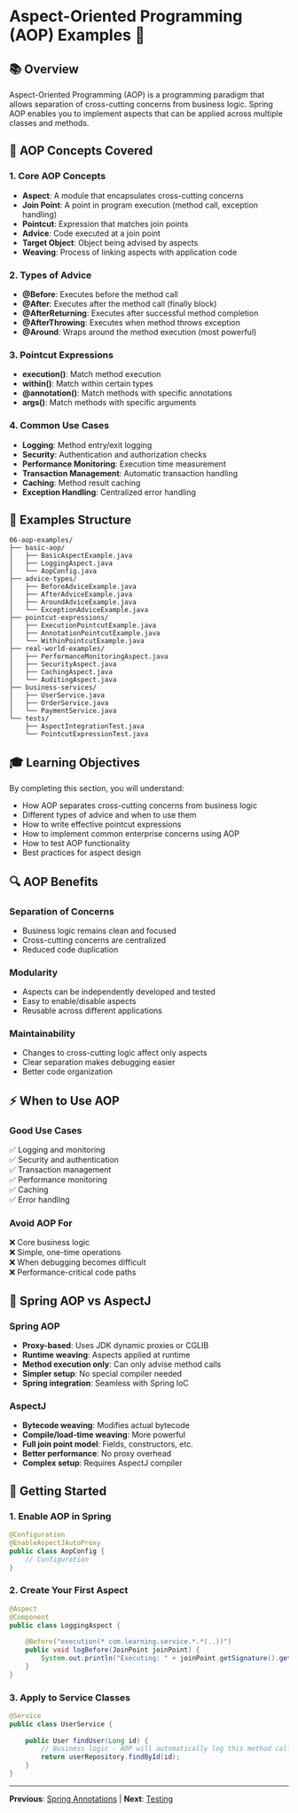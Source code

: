 # Aspect-Oriented Programming (AOP) Examples 🎯

## 📚 Overview
Aspect-Oriented Programming (AOP) is a programming paradigm that allows separation of cross-cutting concerns from business logic. Spring AOP enables you to implement aspects that can be applied across multiple classes and methods.

## 🎯 AOP Concepts Covered

### 1. Core AOP Concepts
- **Aspect**: A module that encapsulates cross-cutting concerns
- **Join Point**: A point in program execution (method call, exception handling)
- **Pointcut**: Expression that matches join points
- **Advice**: Code executed at a join point
- **Target Object**: Object being advised by aspects
- **Weaving**: Process of linking aspects with application code

### 2. Types of Advice
- **@Before**: Executes before the method call
- **@After**: Executes after the method call (finally block)
- **@AfterReturning**: Executes after successful method completion
- **@AfterThrowing**: Executes when method throws exception
- **@Around**: Wraps around the method execution (most powerful)

### 3. Pointcut Expressions
- **execution()**: Match method execution
- **within()**: Match within certain types
- **@annotation()**: Match methods with specific annotations
- **args()**: Match methods with specific arguments

### 4. Common Use Cases
- **Logging**: Method entry/exit logging
- **Security**: Authentication and authorization checks
- **Performance Monitoring**: Execution time measurement
- **Transaction Management**: Automatic transaction handling
- **Caching**: Method result caching
- **Exception Handling**: Centralized error handling

## 📁 Examples Structure

```
06-aop-examples/
├── basic-aop/
│   ├── BasicAspectExample.java
│   ├── LoggingAspect.java
│   └── AopConfig.java
├── advice-types/
│   ├── BeforeAdviceExample.java
│   ├── AfterAdviceExample.java
│   ├── AroundAdviceExample.java
│   └── ExceptionAdviceExample.java
├── pointcut-expressions/
│   ├── ExecutionPointcutExample.java
│   ├── AnnotationPointcutExample.java
│   └── WithinPointcutExample.java
├── real-world-examples/
│   ├── PerformanceMonitoringAspect.java
│   ├── SecurityAspect.java
│   ├── CachingAspect.java
│   └── AuditingAspect.java
├── business-services/
│   ├── UserService.java
│   ├── OrderService.java
│   └── PaymentService.java
└── tests/
    ├── AspectIntegrationTest.java
    └── PointcutExpressionTest.java
```

## 🎓 Learning Objectives

By completing this section, you will understand:
- How AOP separates cross-cutting concerns from business logic
- Different types of advice and when to use them
- How to write effective pointcut expressions
- How to implement common enterprise concerns using AOP
- How to test AOP functionality
- Best practices for aspect design

## 🔍 AOP Benefits

### Separation of Concerns
- Business logic remains clean and focused
- Cross-cutting concerns are centralized
- Reduced code duplication

### Modularity
- Aspects can be independently developed and tested
- Easy to enable/disable aspects
- Reusable across different applications

### Maintainability
- Changes to cross-cutting logic affect only aspects
- Clear separation makes debugging easier
- Better code organization

## ⚡ When to Use AOP

### Good Use Cases
✅ Logging and monitoring  
✅ Security and authentication  
✅ Transaction management  
✅ Performance monitoring  
✅ Caching  
✅ Error handling  

### Avoid AOP For
❌ Core business logic  
❌ Simple, one-time operations  
❌ When debugging becomes difficult  
❌ Performance-critical code paths  

## 🚀 Spring AOP vs AspectJ

### Spring AOP
- **Proxy-based**: Uses JDK dynamic proxies or CGLIB
- **Runtime weaving**: Aspects applied at runtime
- **Method execution only**: Can only advise method calls
- **Simpler setup**: No special compiler needed
- **Spring integration**: Seamless with Spring IoC

### AspectJ
- **Bytecode weaving**: Modifies actual bytecode
- **Compile/load-time weaving**: More powerful
- **Full join point model**: Fields, constructors, etc.
- **Better performance**: No proxy overhead
- **Complex setup**: Requires AspectJ compiler

## 🎯 Getting Started

### 1. Enable AOP in Spring
```java
@Configuration
@EnableAspectJAutoProxy
public class AopConfig {
    // Configuration
}
```

### 2. Create Your First Aspect
```java
@Aspect
@Component
public class LoggingAspect {
    
    @Before("execution(* com.learning.service.*.*(..))")
    public void logBefore(JoinPoint joinPoint) {
        System.out.println("Executing: " + joinPoint.getSignature().getName());
    }
}
```

### 3. Apply to Service Classes
```java
@Service
public class UserService {
    
    public User findUser(Long id) {
        // Business logic - AOP will automatically log this method call
        return userRepository.findById(id);
    }
}
```

---

**Previous**: [Spring Annotations](../05-spring-annotations/README.md) | **Next**: [Testing](../07-testing/README.md) 